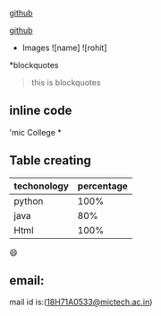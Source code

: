 [github](https://github.com)

[github](https://github.com)


* Images
![name]
![rohit]

*blockquotes
> this is blockquotes

## inline code

 'mic College *
 
 ## Table creating
 
 techonology|percentage
 ------------|----------
 python|100%
 java|80%
 Html|100%
 
 :smile:
 
 ## email:
 
mail id is:(18H71A0533@mictech.ac.in)
